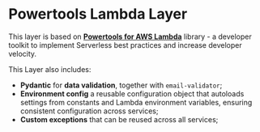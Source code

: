 # Powertools Lambda Layer

This layer is based on **[Powertools for AWS Lambda](https://docs.powertools.aws.dev/lambda/python/latest/)** library - a developer toolkit to implement Serverless best practices and increase developer velocity.

This Layer also includes:
- **Pydantic** for **data validation**, together with `email-validator`;
- **Environment config** a  reusable configuration object that autoloads settings from constants and Lambda environment variables, ensuring consistent configuration across services;
- **Custom exceptions** that can be reused across all services;
